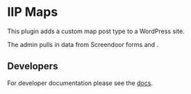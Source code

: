 # IIP Maps

This plugin adds a custom map post type to a WordPress site. 

The admin pulls in data from Screendoor forms and . 

## Developers
For developer documentation please see the [docs](./docs/index.md).
